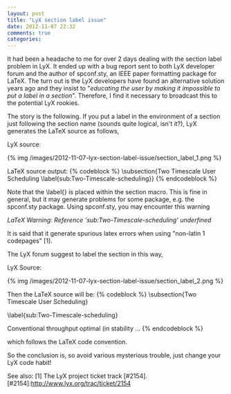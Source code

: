 ```yaml
---
layout: post
title: "LyX section label issue"
date: 2012-11-07 22:32
comments: true
categories: 
---
```


It had been a headache to me for over 2 days dealing with the section label problem in LyX. It ended up with a bug report sent to both LyX developer forum and the author of spconf.sty, an IEEE paper formatting package for LaTeX. The turn out is the LyX developers have found an alternative solution years ago and they insist to "*educating the user by making it impossible to put a label in a section*". Therefore, I find it necessary to broadcast this to the potential LyX rookies.

The story is the following. If you put a label in the environment of a section just following the section name (sounds quite logical, isn't it?), LyX generates the LaTeX source as follows,

LyX source:

{% img /images/2012-11-07-lyx-section-label-issue/section_label_1.png %}

LaTeX source output:
{% codeblock %}
\subsection{Two Timescale User Scheduling \label{sub:Two-Timescale-scheduling}}
{% endcodeblock %}

Note that the \label{} is placed within the section macro. This is fine in general, but it may generate problems for some package, e.g. the spconf.sty package. Using spconf.sty, you may encounter this warning

*LaTeX Warning: Reference 'sub:Two-Timescale-scheduling' underfined*

It is said that it generate spurious latex errors when using "non-latin 1 codepages" [1].

The LyX forum suggest to label the section in this way,

LyX Source:

{% img /images/2012-11-07-lyx-section-label-issue/section_label_2.png %}

Then the LaTeX source will be:
{% codeblock %}
\subsection{Two Timescale User Scheduling}

\label{sub:Two-Timescale-scheduling}

Conventional throughput optimal (in stability ...
{% endcodeblock %}

which follows the LaTeX code convention. 

So the conclusion is, so avoid various mysterious trouble, just change your LyX code habit!


See also:
[1] The LyX project ticket track [#2154].
[#2154]:http://www.lyx.org/trac/ticket/2154